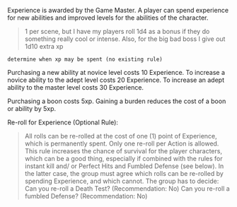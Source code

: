 Experience is awarded by the Game Master. A player can spend experience for new abilities and improved levels for the abilities of the character.

> 1 per scene, but I have my players roll 1d4 as a bonus if they do something really cool or intense. Also, for the big bad boss I give out 1d10 extra xp

`determine when xp may be spent (no existing rule)`

Purchasing a new ability at novice level costs 10 Experience. To increase a novice ability to the adept level costs 20 Experience. To increase an adept ability to the master level costs 30 Experience.

Purchasing a boon costs 5xp. Gaining a burden reduces the cost of a boon or ability by 5xp.

Re-roll for Experience (Optional Rule):
> All rolls can be re-rolled at the cost of one (1) point of Experience, which is permanently spent. Only one re-roll per Action is allowed. This rule increases the chance of survival for the player characters, which can be a good thing, especially if combined with the rules for instant kill and/ or Perfect Hits and Fumbled Defense (see below). In the latter case, the group must agree which rolls can be re-rolled by spending Experience, and which cannot. The group has to decide:
> 	Can you re-roll a Death Test? (Recommendation: No)
> 	Can you re-roll a fumbled Defense? (Recommendation: No)
